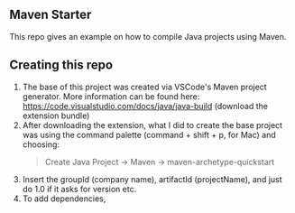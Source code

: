 ## Maven Starter
This repo gives an example on how to compile Java projects using Maven.

## Creating this repo
1. The base of this project was created via VSCode's Maven project generator. More information can be found here: https://code.visualstudio.com/docs/java/java-build (download the extension bundle)
2. After downloading the extension, what I did to create the base project was using the command palette (command + shift + p, for Mac) and choosing:
    > Create Java Project -> Maven -> maven-archetype-quickstart
3. Insert the groupId (company name), artifactId (projectName), and just do 1.0 if it asks for version etc.
4. To add dependencies, 
